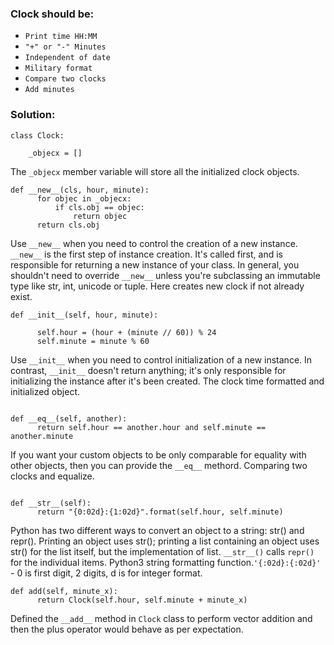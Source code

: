 ### Clock should be:

* `Print time HH:MM`
*  `"+" or "-" Minutes`
* `Independent of date`
* `Military format`
* `Compare two clocks`
* `Add minutes`


### Solution:
~~~~
class Clock:

    _objecx = []
~~~~
The `_objecx` member variable will store all the initialized clock objects.
~~~~
def __new__(cls, hour, minute):
      for objec in _objecx:
          if cls.obj == objec:
              return objec
      return cls.obj
~~~~
Use `__new__` when you need to control the creation of a new instance.
`__new__` is the first step of instance creation.
It's called first, and is responsible for returning a new instance of your class.
In general, you shouldn't need to override `__new__` unless you're subclassing an immutable type like str, int, unicode or tuple.
Here creates new clock if not already exist.


~~~~
def __init__(self, hour, minute):

      self.hour = (hour + (minute // 60)) % 24
      self.minute = minute % 60
~~~~
Use `__init__` when you need to control initialization of a new instance.
In contrast, `__init__` doesn't return anything; it's only responsible for initializing the instance after it's been created.
The clock time formatted and initialized object.

~~~~

def __eq__(self, another):
      return self.hour == another.hour and self.minute == another.minute
~~~~
 If you want your custom objects to be only comparable for equality with other objects, then you can provide the `__eq__` methord.
Comparing two clocks and equalize.

~~~~

def __str__(self):
      return "{0:02d}:{1:02d}".format(self.hour, self.minute)
~~~~
Python has two different ways to convert an object to a string: str() and repr().
Printing an object uses str(); printing a list containing an object uses str() for the list itself, but the implementation of list.
`__str__()` calls `repr()` for the individual items.
 Python3 string formatting function.`'{:02d}:{:02d}'` - 0 is first digit, 2 digits, d is for integer format.

~~~~
def add(self, minute_x):
      return Clock(self.hour, self.minute + minute_x)

~~~~
Defined the `__add__` method in `Clock` class to perform vector addition and then the plus operator would behave as per expectation.
